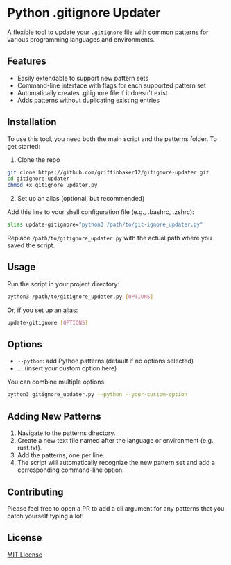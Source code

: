 # Python .gitignore Updater

A flexible tool to update your `.gitignore` file with common patterns for various programming languages and environments.

## Features

- Easily extendable to support new pattern sets
- Command-line interface with flags for each supported pattern set
- Automatically creates .gitignore file if it doesn't exist
- Adds patterns without duplicating existing entries

## Installation

To use this tool, you need both the main script and the patterns folder. To get started:

1) Clone the repo

```bash
git clone https://github.com/griffinbaker12/gitignore-updater.git
cd gitignore-updater
chmod +x gitignore_updater.py
```

2) Set up an alias (optional, but recommended)

Add this line to your shell configuration file (e.g., .bashrc, .zshrc):

```bash
alias update-gitignore="python3 /path/to/git-ignore_updater.py"
```

Replace `/path/to/gitignore_updater.py` with the actual path where you saved the script.

## Usage

Run the script in your project directory:

```bash
python3 /path/to/gitignore_updater.py [OPTIONS]
```

Or, if you set up an alias:

```bash
update-gitignore [OPTIONS]
```

## Options

- `--python`: add Python patterns (default if no options selected)
- ... (insert your custom option here)

You can combine multiple options:

```bash
python3 gitignore_updater.py --python --your-custom-option
```

## Adding New Patterns

1) Navigate to the patterns directory.
2) Create a new text file named after the language or environment (e.g., rust.txt).
3) Add the patterns, one per line.
4) The script will automatically recognize the new pattern set and add a corresponding command-line option.


## Contributing

Please feel free to open a PR to add a cli argument for any patterns that you catch yourself typing a lot!

## License

[MIT License](LICENSE)
